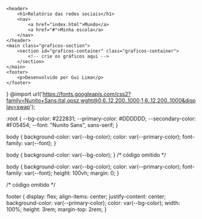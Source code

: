 <!DOCTYPE html>
<html lang="pt-br">
<head>
    <meta charset="UTF-8">
    <meta name="viewport" content="width=device-width, initial-scale=1.0">
    <title>Redes Sociais</title>
</head>
<body>
  <!-- código omitido -->

<head>
    <meta charset="UTF-8">
    <meta name="viewport" content="width=device-width, initial-scale=1.0">
    <title>Redes Sociais</title>
     <link rel="stylesheet" href="style.css">
</head>

<!-- código omitido -->

    <header>
        <h1>Relatório das redes sociais</h1>
        <nav>
            <a href="index.html">Mundo</a>
            <a href="#">Minha escola</a>
        </nav>
    </header>
    <main class="graficos-section">
        <section id="graficos-container" class="graficos-container">
            <!-- crie os gráficos aqui -->
        </section>
    </main>
    <footer>
        <p>Desenvolvido por Gui Lima</p>
    </footer>
</body>
</html>

}
@import url('https://fonts.googleapis.com/css2?family=Nunito+Sans:ital,opsz,wght@0,6..12,200..1000;1,6..12,200..1000&display=swap');

:root {
    --bg-color: #222831;
    --primary-color: #DDDDDD;
    --secondary-color: #F05454;
    --font: "Nunito Sans", sans-serif;
}

body {
    background-color: var(--bg-color);
    color: var(--primary-color);
    font-family: var(--font);
}


body {
    background-color: var(--bg-color);
}
/* código omitido */

body {
    background-color: var(--bg-color);
    color: var(--primary-color);
    font-family: var(--font);
    height: 100vh;
    margin: 0;
}

/* código omitido */

footer {
    display: flex;
    align-items: center;
    justify-content: center;
    background-color: var(--primary-color);
    color: var(--bg-color);
    width: 100%;
    height: 3rem;
    margin-top: 2rem;
}
